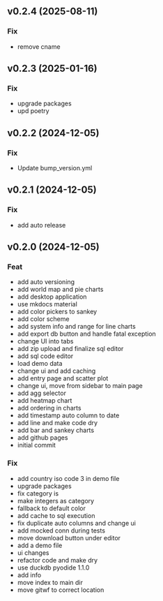 ## v0.2.4 (2025-08-11)

### Fix

- remove cname

## v0.2.3 (2025-01-16)

### Fix

- upgrade packages
- upd poetry

## v0.2.2 (2024-12-05)

### Fix

- Update bump_version.yml

## v0.2.1 (2024-12-05)

### Fix

- add auto release

## v0.2.0 (2024-12-05)

### Feat

- add auto versioning
- add world map and pie charts
- add desktop application
- use mkdocs material
- add color pickers to sankey
- add color scheme
- add system info and range for line charts
- add export db button and handle fatal exception
- change UI into tabs
- add zip upload and finalize sql editor
- add sql code editor
- load demo data
- change ui and add caching
- add entry page and scatter plot
- change ui, move from sidebar to main page
- add agg selector
- add heatmap chart
- add ordering in charts
- add timestamp auto column to date
- add line and make code dry
- add bar and sankey charts
- add github pages
- initial commit

### Fix

- add country iso code 3 in demo file
- upgrade packages
- fix category is
- make integers as category
- fallback to default color
- add cache to sql execution
- fix duplicate auto columns and change ui
- add mocked conn during tests
- move download button under editor
- add a demo file
- ui changes
- refactor code and make dry
- use duckdb pyodide 1.1.0
- add info
- move index to main dir
- move gitwf to correct location
